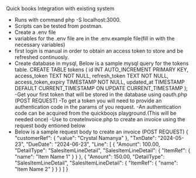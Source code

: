 Quick books Integration with existing system
- Runs with command php -S localhost:3000. 
- Scripts can be tested from postman.
- Create a .env file
- variables for the .env file are in the .env.example file(fill in with the necessary variables)
- first login is manual in order to obtain an access token to store and be refreshed continuosly.
- Create database in mysql, Below is a sample mysql query for the tokens table.
CREATE TABLE tokens (
    id INT AUTO_INCREMENT PRIMARY KEY,
    access_token TEXT NOT NULL,
    refresh_token TEXT NOT NULL,
    access_token_expiry TIMESTAMP NOT NULL,
    updated_at TIMESTAMP DEFAULT CURRENT_TIMESTAMP ON UPDATE CURRENT_TIMESTAMP
);
-Get your first token that will be stored in the database using oauth.php (POST REQUEST)
-To get a token you will need to provide an authentication code in the params of you request.
-An authentication code can be acquired from the quickboojs playground.(This will be needed once)
-Use to createInvoice.php to create an invoice using the request body entioned below 
- Below is a sample request body to create an invoice (POST REQUEST)
{
    "customerRef": {
        "value": "Crystal Namanya"
    },
    "TxnDate": "2024-05-23",
    "DueDate": "2024-06-23",
    "Line": [
        {
            "Amount": 100.00,
            "DetailType": "SalesItemLineDetail",
            "SalesItemLineDetail": {
                "ItemRef": {
                    "name": "Item Name 1"
                }
            }
        },
        {
            "Amount": 150.00,
            "DetailType": "SalesItemLineDetail",
            "SalesItemLineDetail": {
                "ItemRef": {
                    "name": "Item Name 2"
                }
            }
        }
    ]
}
